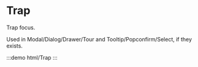 # Trap

Trap focus.

Used in Modal/Dialog/Drawer/Tour and Tooltip/Popconfirm/Select, if they exists.

:::demo html/Trap
:::
